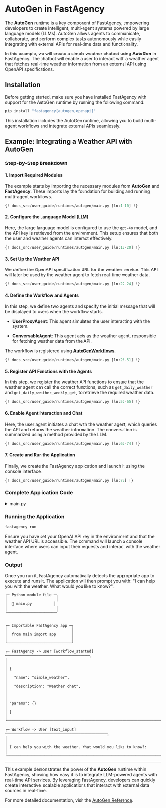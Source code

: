 # AutoGen in FastAgency

The **AutoGen** runtime is a key component of FastAgency, empowering developers to create intelligent, multi-agent systems powered by large language models (LLMs). AutoGen allows agents to communicate, collaborate, and perform complex tasks autonomously while easily integrating with external APIs for real-time data and functionality.

In this example, we will create a simple weather chatbot using **AutoGen** in FastAgency. The chatbot will enable a user to interact with a weather agent that fetches real-time weather information from an external API using OpenAPI specifications.

## Installation

Before getting started, make sure you have installed FastAgency with support for the AutoGen runtime by running the following command:

```bash
pip install "fastagency[autogen,openapi]"
```

This installation includes the AutoGen runtime, allowing you to build multi-agent workflows and integrate external APIs seamlessly.

## Example: Integrating a Weather API with AutoGen

### Step-by-Step Breakdown

#### 1. **Import Required Modules**
The example starts by importing the necessary modules from **AutoGen** and **FastAgency**. These imports lay the foundation for building and running multi-agent workflows.

```python
{! docs_src/user_guide/runtimes/autogen/main.py [ln:1-10] !}
```

#### 2. **Configure the Language Model (LLM)**
Here, the large language model is configured to use the `gpt-4o` model, and the API key is retrieved from the environment. This setup ensures that both the user and weather agents can interact effectively.

```python
{! docs_src/user_guide/runtimes/autogen/main.py [ln:12-20] !}
```

#### 3. **Set Up the Weather API**
We define the OpenAPI specification URL for the weather service. This API will later be used by the weather agent to fetch real-time weather data.

```python
{! docs_src/user_guide/runtimes/autogen/main.py [ln:22-24] !}
```

#### 4. **Define the Workflow and Agents**
In this step, we define two agents and specify the initial message that will be displayed to users when the workflow starts.

- **UserProxyAgent**: This agent simulates the user interacting with the system.

- **ConversableAgent**: This agent acts as the weather agent, responsible for fetching weather data from the API.

The workflow is registered using **[AutoGenWorkflows](../../../api/fastagency/runtimes/autogen/AutoGenWorkflows/)**.

```python
{! docs_src/user_guide/runtimes/autogen/main.py [ln:26-51] !}
```

#### 5. **Register API Functions with the Agents**
In this step, we register the weather API functions to ensure that the weather agent can call the correct functions, such as `get_daily_weather` and `get_daily_weather_weekly_get`, to retrieve the required weather data.

```python
{! docs_src/user_guide/runtimes/autogen/main.py [ln:52-65] !}
```

#### 6. **Enable Agent Interaction and Chat**
Here, the user agent initiates a chat with the weather agent, which queries the API and returns the weather information. The conversation is summarized using a method provided by the LLM.

```python
{! docs_src/user_guide/runtimes/autogen/main.py [ln:67-74] !}
```

#### 7. **Create and Run the Application**
Finally, we create the FastAgency application and launch it using the console interface.

```python
{! docs_src/user_guide/runtimes/autogen/main.py [ln:77] !}
```

### Complete Application Code

<details>
<summary>main.py</summary>
```python
{! docs_src/user_guide/runtimes/autogen/main.py!}
```
</details>


### Running the Application

```bash
fastagency run
```

Ensure you have set your OpenAI API key in the environment and that the weather API URL is accessible. The command will launch a console interface where users can input their requests and interact with the weather agent.

### Output

Once you run it, FastAgency automatically detects the appropriate app to execute and runs it. The application will then prompt you with: "I can help you with the weather. What would you like to know?".

```console
╭─ Python module file ─╮
│                      │
│  🐍 main.py          │
│                      │
╰──────────────────────╯


╭─ Importable FastAgency app ─╮
│                             │
│  from main import app       │
│                             │
╰─────────────────────────────╯

╭─ FastAgency -> user [workflow_started] ──────────────────────────────────────╮
│                                                                              │
│ {                                                                            │
│   "name": "simple_weather",                                                  │
│   "description": "Weather chat",                                             │
│                                                                              │
│ "params": {}                                                                 │
│ }                                                                            │
╰──────────────────────────────────────────────────────────────────────────────╯

╭─ Workflow -> User [text_input] ──────────────────────────────────────────────╮
│                                                                              │
│ I can help you with the weather. What would you like to know?:               │
╰──────────────────────────────────────────────────────────────────────────────╯
```

---

This example demonstrates the power of the **AutoGen** runtime within FastAgency, showing how easy it is to integrate LLM-powered agents with real-time API services. By leveraging FastAgency, developers can quickly create interactive, scalable applications that interact with external data sources in real-time.

For more detailed documentation, visit the [AutoGen Reference](../../../api/fastagency/runtimes/autogen/AutoGenWorkflows/).

